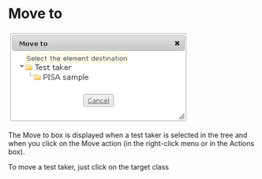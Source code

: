 <!--
created_at: '2012-04-12 18:12:26'
updated_at: '2013-03-13 13:42:38'
authors:
    - 'Jérôme Bogaerts'
contributors:
    - 'Sophie Doublet'
tags:
    - 'Manage Test Takers'
-->

Move to
=======

![](../resources/testtakers-move.png)

The Move to box is displayed when a test taker is selected in the tree and when you click on the Move action (in the right-click menu or in the Actions box).

To move a test taker, just click on the target class


